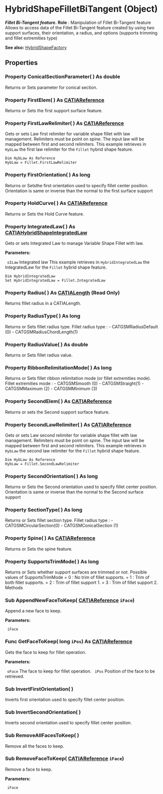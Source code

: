 # HybridShapeFilletBiTangent (Object)

**_Fillet Bi-Tangent feature._**
**Role** : Manipulation of Fillet Bi-Tangent feature Allows to access data of the Fillet Bi-Tangent feature created by using two support surfaces, their orientation, a radius, and options (supports trimming and fillet extremities type)

**See also:**      [HybridShapeFactory](../GSMInterfaces/interface_HybridShapeFactory_68680.md)

## Properties

### Property **ConicalSectionParameter**( ) As double

Returns or Sets parameter for conical section.  
### Property **FirstElem**( ) As [CATIAReference](../InfInterfaces/interface_Reference_17481.md)

Returns or Sets the first support surface feature.  
### Property **FirstLawRelimiter**( ) As [CATIAReference](../InfInterfaces/interface_Reference_17481.md)

Gets or sets Law first relimiter for variable shape fillet with law management.
Relimiters must be point on spine.
The input law will be mapped between first and second relimiters. This example retrieves in `HybLaw` the first law relimiter for the `Fillet` hybrid shape feature.

```VBScript
Dim HybLaw As Reference
HybLaw = Fillet.FirstLawRelimiter

```

### Property **FirstOrientation**( ) As long

Returns or Setsthe first orientation used to specify fillet center position.
Orientation is same or inverse than the normal to the first surface support  
### Property **HoldCurve**( ) As [CATIAReference](../InfInterfaces/interface_Reference_17481.md)

Returns or Sets the Hold Curve feature.  
### Property **IntegratedLaw**( ) As [CATIAHybridShapeIntegratedLaw](../GSMInterfaces/interface_HybridShapeIntegratedLaw_119452.md)

Gets or sets Integrated Law to manage Variable Shape Fillet with law.

**Parameters:**

` oILaw`      Integrated law This example retrieves in `HybridIntegratedLaw` the IntegratedLaw for the `Fillet` hybrid shape feature.

```VBScript
Dim HybridIntegratedLaw
Set HybridIntegratedLaw = Fillet.IntegratedLaw

```

### Property **Radius**( ) As [CATIALength](../KnowledgeInterfaces/interface_Length_8108.md) (Read Only)

Returns fillet radius in a CATIALength.  
### Property **RadiusType**( ) As long

Returns or Sets fillet radius type.
Fillet radius type :
\- CATGSMRadiusDefault (0)
\- CATGSMRadiusChordLength(1)  
### Property **RadiusValue**( ) As double

Returns or Sets fillet radius value.  
### Property **RibbonRelimitationMode**( ) As long

Returns or Sets fillet ribbon relimitation mode (or fillet extremities mode).
Fillet extremities mode :
\- CATGSMSmooth (0)
\- CATGSMStraight(1)
\- CATGSMMaximum (2)
\- CATGSMMinimum (3)  
### Property **SecondElem**( ) As [CATIAReference](../InfInterfaces/interface_Reference_17481.md)

Returns or sets the Second support surface feature.  
### Property **SecondLawRelimiter**( ) As [CATIAReference](../InfInterfaces/interface_Reference_17481.md)

Gets or sets Law second relimiter for variable shape fillet with law management.
Relimiters must be point on spine.
The input law will be mapped between first and second relimiters. This example retrieves in `HybLaw` the second law relimiter for the `Fillet` hybrid shape feature.

```VBScript
Dim HybLaw As Reference
HybLaw = Fillet.SecondLawRelimiter

```

### Property **SecondOrientation**( ) As long

Returns or Sets the Second orientation used to specify fillet center position.
Orientation is same or inverse than the normal to the Second surface support

### Property **SectionType**( ) As long

Returns or Sets fillet section type.
Fillet radius type :
\- CATGSMCircularSection(0)
\- CATGSMConicalSection (1)  
### Property **Spine**( ) As [CATIAReference](../InfInterfaces/interface_Reference_17481.md)

Returns or Sets the spine feature.  
### Property **SupportsTrimMode**( ) As long

Returns or Sets whether support surfaces are trimmed or not. Possible values of SupportsTrimMode = 0 : No trim of fillet supports. = 1 : Trim of both fillet supports. = 2 : Trim of fillet support 1. = 3 : Trim of fillet support 2.  Methods

### Sub **AppendNewFaceToKeep**( [CATIAReference](../InfInterfaces/interface_Reference_17481.md)  `iFace`)

Append a new face to keep.

**Parameters:**

` iFace`

### Func **GetFaceToKeep**( long  `iPos`) As [CATIAReference](../InfInterfaces/interface_Reference_17481.md)

Gets the face to keep for fillet operation.

**Parameters:**

` oFace`      The face to keep for fillet operation.
` iPos`      Position of the face to be retrieved.

### Sub **InvertFirstOrientation**( )

Inverts first orientation used to specify fillet center position.  
### Sub **InvertSecondOrientation**( )

Inverts second orientation used to specify fillet center position.  
### Sub **RemoveAllFacesToKeep**( )

Remove all the faces to keep.  
### Sub **RemoveFaceToKeep**( [CATIAReference](../InfInterfaces/interface_Reference_17481.md)  `iFace`)

Remove a face to keep.

**Parameters:**

` iFace`